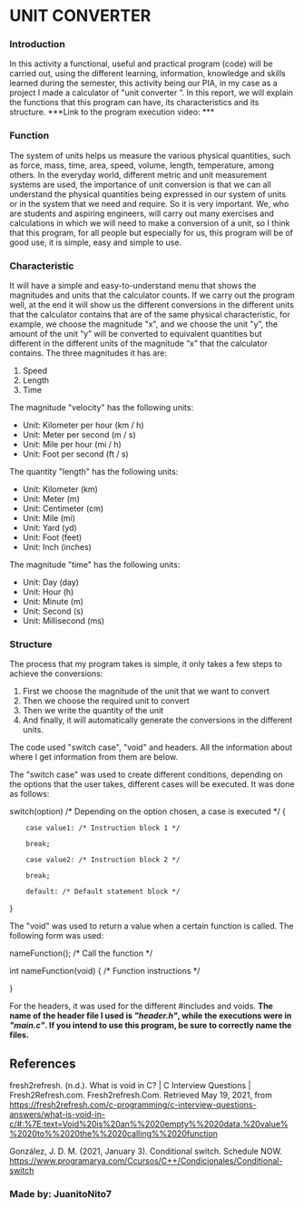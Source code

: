 # UNIT CONVERTER

### Introduction
In this activity a functional, useful and practical program (code) will be carried out, using the different learning, information, knowledge and skills learned during the semester, this activity being our PIA, in my case as a project I made a calculator of "unit converter ”. In this report, we will explain the functions that this program can have, its characteristics and its structure.
***Link to the program execution video: ***

### Function
The system of units helps us measure the various physical quantities, such as force, mass, time, area, speed, volume, length, temperature, among others.
In the everyday world, different metric and unit measurement systems are used, the importance of unit conversion is that we can all understand the physical quantities being expressed in our system of units or in the system that we need and require. So it is very important. We, who are students and aspiring engineers, will carry out many exercises and calculations in which we will need to make a conversion of a unit, so I think that this program, for all people but especially for us, this program will be of good use, it is simple, easy and simple to use.

### Characteristic
It will have a simple and easy-to-understand menu that shows the magnitudes and units that the calculator counts.
If we carry out the program well, at the end it will show us the different conversions in the different units that the calculator contains that are of the same physical characteristic, for example, we choose the magnitude "x", and we choose the unit "y", the amount of the unit “y” will be converted to equivalent quantities but different in the different units of the magnitude “x” that the calculator contains.
The three magnitudes it has are:
1. Speed
2. Length
3. Time

The magnitude "velocity" has the following units:
- Unit: Kilometer per hour (km / h)
- Unit: Meter per second (m / s)
- Unit: Mile per hour (mi / h)
- Unit: Foot per second (ft / s)

The quantity "length" has the following units:
- Unit: Kilometer (km)
- Unit: Meter (m)
- Unit: Centimeter (cm)
- Unit: Mile (mi)
- Unit: Yard (yd)
- Unit: Foot (feet)
- Unit: Inch (inches)

The magnitude "time" has the following units:
- Unit: Day (day)
- Unit: Hour (h)
- Unit: Minute (m)
- Unit: Second (s)
- Unit: Millisecond (ms)

### Structure
The process that my program takes is simple, it only takes a few steps to achieve the conversions:
1. First we choose the magnitude of the unit that we want to convert
2. Then we choose the required unit to convert
3. Then we write the quantity of the unit
4. And finally, it will automatically generate the conversions in the different units.

The code used "switch case", "void" and headers. All the information about where I get information from them are below.

The "switch case" was used to create different conditions, depending on the options that the user takes, different cases will be executed.
It was done as follows:


switch(option) /* Depending on the option chosen, a case is executed */
{

        case value1: /* Instruction block 1 */
        
        break;
        
        case value2: /* Instruction block 2 */
        
        break;
        
        default: /* Default statement block */
        
}

The "void" was used to return a value when a certain function is called.
The following form was used:

nameFunction(); /* Call the function */

int nameFunction(void) { /* Function instructions */

}

For the headers, it was used for the different #includes and voids. **The name of the header file I used is _"header.h"_, while the executions were in _"main.c"_. If you intend to use this program, be sure to correctly name the files.**

## References
fresh2refresh. (n.d.). What is void in C? | C Interview Questions | Fresh2Refresh.com. Fresh2refresh.Com. Retrieved May 19, 2021, from https://fresh2refresh.com/c-programming/c-interview-questions-answers/what-is-void-in-c/#:%7E:text=Void%20is%20an%%2020empty%%2020data,%20value%%2020to%%2020the%%2020calling%%2020function

González, J. D. M. (2021, January 3). Conditional switch. Schedule NOW. https://www.programarya.com/Ccursos/C++/Condicionales/Conditional-switch

### Made by: JuanitoNito7
